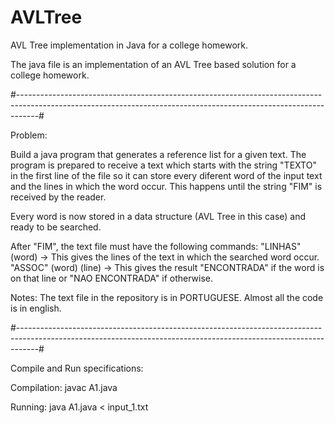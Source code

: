 # AVLTree
AVL Tree implementation in Java for a college homework. 

The java file is an implementation of an AVL Tree based solution for a college homework. 

#-----------------------------------------------------------------------------------------------------------------------------------------------------------------#

Problem:

Build a java program that generates a reference list for a given text.
The program is prepared to receive a text which starts with the string "TEXTO" in the first line of the file so it can store every diferent word of the input text
and the lines in which the word occur. This happens until the string "FIM" is received by the reader.

Every word is now stored in a data structure (AVL Tree in this case) and ready to be searched. 

After "FIM", the text file must have the following commands:
"LINHAS" (word) -> This gives the lines of the text in which the searched word occur.
"ASSOC" (word) (line) -> This gives the result "ENCONTRADA" if the word is on that line or "NAO ENCONTRADA" if otherwise.

Notes: The text file in the repository is in PORTUGUESE. Almost all the code is in english. 

#-----------------------------------------------------------------------------------------------------------------------------------------------------------------#


Compile and Run specifications:

  Compilation:
    javac A1.java

  Running:
    java A1.java < input_1.txt
